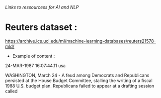 *Links to ressourcess for AI and NLP*

# Reuters dataset : 

https://archive.ics.uci.edu/ml/machine-learning-databases/reuters21578-mld/

* Example of content :

<DATE>24-MAR-1987 16:07:44.11</DATE>
<PLACES><D>usa</D></PLACES>
<TITLE>FEUD PERSISTS AT U.S. HOUSE BUDGET COMMITTTEE</TITLE>
<DATELINE>    WASHINGTON, March 24 - </DATELINE>

<BODY>A feud among Democrats and
Republicans persisted at the House Budget Committee, stalling
the writing of a fiscal 1988 U.S. budget plan.
    Republicans failed to appear at a drafting session called
</BODY>

